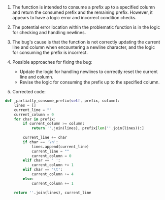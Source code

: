 1. The function is intended to consume a prefix up to a specified column and return the consumed prefix and the remaining prefix. However, it appears to have a logic error and incorrect condition checks.

2. The potential error location within the problematic function is in the logic for checking and handling newlines.

3. The bug's cause is that the function is not correctly updating the current line and column when encountering a newline character, and the logic for consuming the prefix is incorrect.

4. Possible approaches for fixing the bug:
   - Update the logic for handling newlines to correctly reset the current line and column.
   - Revise the logic for consuming the prefix up to the specified column.

5. Corrected code:

```python
def _partially_consume_prefix(self, prefix, column):
    lines = []
    current_line = ""
    current_column = 0
    for char in prefix:
        if current_column >= column:
            return ''.join(lines), prefix[len(''.join(lines)):]
        
        current_line += char
        if char == '\n':
            lines.append(current_line)
            current_line = ""
            current_column = 0
        elif char == ' ':
            current_column += 1
        elif char == '\t':
            current_column += 4
        else:
            current_column += 1
            
    return ''.join(lines), current_line
```